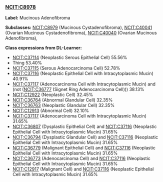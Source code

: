 
### [NCIT:C8978](http://purl.obolibrary.org/obo/NCIT_C8978)
**Label:** Mucinous Adenofibroma

**Subclasses:** [NCIT:C8979](http://purl.obolibrary.org/obo/NCIT_C8979) (Mucinous Cystadenofibroma), [NCIT:C40041](http://purl.obolibrary.org/obo/NCIT_C40041) (Ovarian Mucinous Cystadenofibroma), [NCIT:C40040](http://purl.obolibrary.org/obo/NCIT_C40040) (Ovarian Mucinous Adenofibroma), 

**Class expressions from DL-Learner:**

- [NCIT:C37114](http://purl.obolibrary.org/obo/NCIT_C37114) (Neoplastic Serous Epithelial Cell) 55.56%
- Thing 53.40%
- [NCIT:C37115](http://purl.obolibrary.org/obo/NCIT_C37115) (Serous Adenocarcinoma Cell) 52.78%
- [NCIT:C37116](http://purl.obolibrary.org/obo/NCIT_C37116) (Neoplastic Epithelial Cell with Intracytoplasmic Mucin) 40.91%
- [NCIT:C37117](http://purl.obolibrary.org/obo/NCIT_C37117) (Adenocarcinoma Cell with Intracytoplasmic Mucin) and (not ([NCIT:C36777](http://purl.obolibrary.org/obo/NCIT_C36777) (Signet Ring Adenocarcinoma Cell))) 38.13%
- [NCIT:C12922](http://purl.obolibrary.org/obo/NCIT_C12922) (Neoplastic Cell) 32.45%
- [NCIT:C36764](http://purl.obolibrary.org/obo/NCIT_C36764) (Abnormal Glandular Cell) 32.35%
- [NCIT:C36763](http://purl.obolibrary.org/obo/NCIT_C36763) (Neoplastic Glandular Cell) 32.35%
- [NCIT:C12913](http://purl.obolibrary.org/obo/NCIT_C12913) (Abnormal Cell) 32.10%
- [NCIT:C37117](http://purl.obolibrary.org/obo/NCIT_C37117) (Adenocarcinoma Cell with Intracytoplasmic Mucin) 31.65%
- [NCIT:C36807](http://purl.obolibrary.org/obo/NCIT_C36807) (Dysplastic Epithelial Cell) and [NCIT:C37116](http://purl.obolibrary.org/obo/NCIT_C37116) (Neoplastic Epithelial Cell with Intracytoplasmic Mucin) 31.65%
- [NCIT:C36794](http://purl.obolibrary.org/obo/NCIT_C36794) (Dysplastic Glandular Cell) and [NCIT:C37116](http://purl.obolibrary.org/obo/NCIT_C37116) (Neoplastic Epithelial Cell with Intracytoplasmic Mucin) 31.65%
- [NCIT:C36779](http://purl.obolibrary.org/obo/NCIT_C36779) (Malignant Epithelial Cell) and [NCIT:C37116](http://purl.obolibrary.org/obo/NCIT_C37116) (Neoplastic Epithelial Cell with Intracytoplasmic Mucin) 31.65%
- [NCIT:C36773](http://purl.obolibrary.org/obo/NCIT_C36773) (Adenocarcinoma Cell) and [NCIT:C37116](http://purl.obolibrary.org/obo/NCIT_C37116) (Neoplastic Epithelial Cell with Intracytoplasmic Mucin) 31.65%
- [NCIT:C12917](http://purl.obolibrary.org/obo/NCIT_C12917) (Malignant Cell) and [NCIT:C37116](http://purl.obolibrary.org/obo/NCIT_C37116) (Neoplastic Epithelial Cell with Intracytoplasmic Mucin) 31.65%



